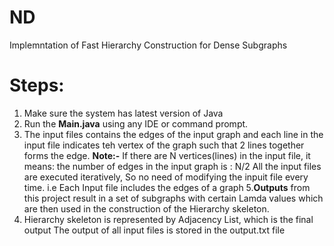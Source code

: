 # ND
Implemntation of Fast Hierarchy Construction for Dense Subgraphs 

# Steps:
1. Make sure the system has latest version of Java
2. Run the **Main.java** using any IDE or command prompt.
3. The input files contains the edges of the input graph and each line in the input file indicates teh vertex of the graph such that 2 lines together forms the edge.
  **Note:-** If there are N vertices(lines) in the input file, it means: the number of edges in the input graph is : N/2
             All the input files are executed iteratively, So no need of modifying the inpuit file every time.
             i.e Each Input file includes the edges of a graph
5.**Outputs** from this project result in a set of subgraphs with certain Lamda values which are then used in the construction of the Hierarchy skeleton.
6. Hierarchy skeleton is represented by Adjacency List, which is the final output
   The output of all input files is stored in the output.txt file
